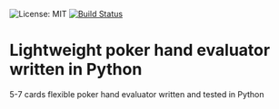 ![License: MIT](https://img.shields.io/badge/License-MIT-yellow.svg)  [![Build Status](https://travis-ci.org/JBielan/py_ev.svg?branch=master)](https://travis-ci.org/JBielan/py_ev)

# Lightweight poker hand evaluator written in Python
5-7 cards flexible poker hand evaluator written and tested in Python
